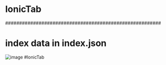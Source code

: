 # IonicTab
########################################################
# index data  in  index.json  
![image](https://github.com/helloworld3q3q/IonicTab/blob/master/1.gif)
#IonicTab
